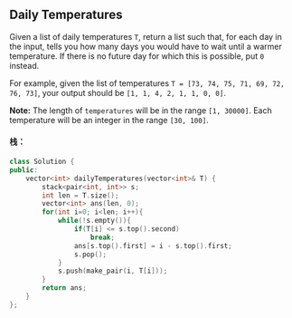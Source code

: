 ## Daily Temperatures

Given a list of daily temperatures `T`, return a list such that, for each day in the input, tells you how many days you would have to wait until a warmer temperature. If there is no future day for which this is possible, put `0` instead.

For example, given the list of temperatures `T = [73, 74, 75, 71, 69, 72, 76, 73]`, your output should be `[1, 1, 4, 2, 1, 1, 0, 0]`.

**Note:** The length of `temperatures` will be in the range `[1, 30000]`. Each temperature will be an integer in the range `[30, 100]`.

#### 栈：

```c++
class Solution {
public:
    vector<int> dailyTemperatures(vector<int>& T) {
        stack<pair<int, int>> s;
        int len = T.size();
        vector<int> ans(len, 0);
        for(int i=0; i<len; i++){
            while(!s.empty()){
                if(T[i] <= s.top().second)
                    break;
                ans[s.top().first] = i - s.top().first;
                s.pop();
            }
            s.push(make_pair(i, T[i]));
        }
        return ans;
    }
};
```

